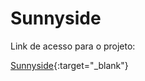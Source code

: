 # Sunnyside

Link de acesso para o projeto:

[Sunnyside](https://gilded-syrniki-7e5728.netlify.app){:target="_blank"}
